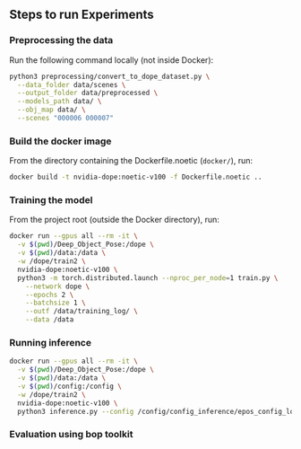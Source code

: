 ## Steps to run Experiments

### Preprocessing the data
Run the following command locally (not inside Docker):
```bash
python3 preprocessing/convert_to_dope_dataset.py \
  --data_folder data/scenes \
  --output_folder data/preprocessed \
  --models_path data/ \
  --obj_map data/ \
  --scenes "000006 000007"
```

### Build the docker image
From the directory containing the Dockerfile.noetic (`docker/`), run:

```bash
docker build -t nvidia-dope:noetic-v100 -f Dockerfile.noetic ..
```

### Training the model
From the project root (outside the Docker directory), run:

```bash
docker run --gpus all --rm -it \
  -v $(pwd)/Deep_Object_Pose:/dope \
  -v $(pwd)/data:/data \
  -w /dope/train2 \
  nvidia-dope:noetic-v100 \
  python3 -m torch.distributed.launch --nproc_per_node=1 train.py \
    --network dope \
    --epochs 2 \
    --batchsize 1 \
    --outf /data/training_log/ \
    --data /data
```

### Running inference

```bash
docker run --gpus all --rm -it \
  -v $(pwd)/Deep_Object_Pose:/dope \
  -v $(pwd)/data:/data \
  -v $(pwd)/config:/config \
  -w /dope/train2 \
  nvidia-dope:noetic-v100 \
  python3 inference.py --config /config/config_inference/epos_config_low_res/config_pose.yaml --data /data/rgb
```

### Evaluation using bop toolkit
